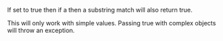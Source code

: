 If set to true then if a then a substring match will also return true.

This will only work with simple values. Passing true with complex objects will throw an exception.
